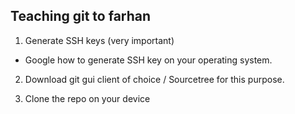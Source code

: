 ## Teaching git to farhan
1. Generate SSH keys (very important)
 - Google how to generate SSH key on your operating system.
2. Download git gui client of choice / Sourcetree for this purpose.

4. Clone the repo on your device